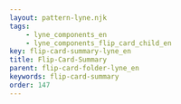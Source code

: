 ```yaml
---
layout: pattern-lyne.njk
tags: 
    - lyne_components_en
    - lyne_components_flip_card_child_en
key: flip-card-summary-lyne_en
title: Flip-Card-Summary
parent: flip-card-folder-lyne_en
keywords: flip-card-summary
order: 147
---
```

